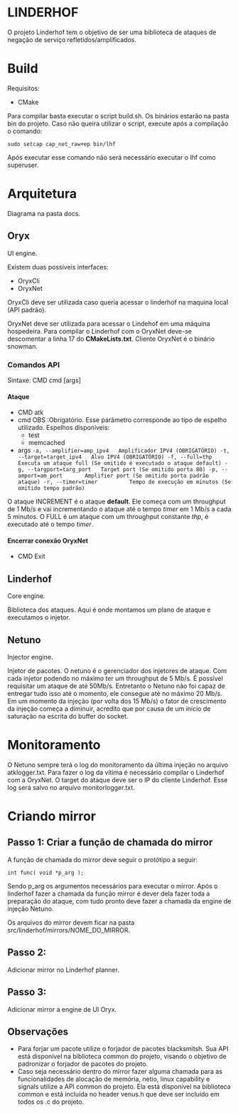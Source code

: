 # LINDERHOF  
  
O projeto Linderhof tem o objetivo de ser uma biblioteca de ataques de negação de serviço refletidos/amplificados.  
  
# Build
Requisitos:
- CMake

Para compilar basta executar o script build.sh. Os binários estarão na pasta bin do projeto.
Caso não queira utilizar o script, execute após a compilação o comando:

    sudo setcap cap_net_raw+ep bin/lhf

Após executar esse comando não será necessário executar o lhf como superuser.
# Arquitetura
Diagrama na pasta docs.

## Oryx
UI engine.

Existem duas possíveis interfaces:

 - OryxCli
 - OryxNet

OryxCli deve ser utilizada caso queria acessar o linderhof na maquina local (API padrão). 

OryxNet deve ser utilizada para acessar o Lindehof em uma máquina hospedeira. Para compilar o Linderhof com o OryxNet deve-se descomentar a linha 17 do **CMakeLists.txt**. Cliente OryxNet é o binário snowman.

### Comandos API
Sintaxe: CMD cmd [args]

#### Ataque
- CMD 
atk
- cmd
OBS :Obrigatório. Esse parâmetro corresponde ao tipo de espelho utilizado. 
Espelhos disponíveis:
	- test 	
	- memcached
- args
  `-a, --amplifier=amp_ipv4   Amplificador IPV4 (OBRIGATÓRIO)
   -t, --target=target_ipv4   Alvo IPV4 (OBRIGATÓRIO)
  -f, --full=thp Executa um ataque full (Se omitido é executado o ataque default)
  -g, --targport=targ_port   Target port (Se omitido porta 80)
  -p, --amport=am_port       Amplifier port (Se omitido porta padrão ataque)
  -r, --timer=timer          Tempo de execução em minutos (Se omitido tempo padrão)` 

O ataque INCREMENT é o ataque **default**. Ele começa com um throughput de 1 Mb/s e vai incrementando o ataque até o tempo *timer* em 1 Mb/s a cada 5 minutos. O FULL é um ataque com um throughput constante *thp*, é executado até o tempo *timer*.

#### Encerrar conexão OryxNet
- CMD
	Exit

## Linderhof
Core engine.

Biblioteca dos ataques. Aqui é onde montamos um plano de ataque e executamos o injetor.

## Netuno
Injector engine.

Injetor de pacotes.
O netuno é o gerenciador dos injetores de ataque. Com cada injetor podendo no máximo ter um throughput de 5 Mb/s.
É possível requisitar um ataque de até 50Mb/s. Entretanto o Netuno não foi capaz de entregar tudo isso até o momento, ele consegue até no máximo 20 Mb/s. Em um momento da injeção (por volta dos 15 Mb/s) o fator de crescimento da injeção começa a diminuir, acredito que por causa de um início de saturação na escrita do buffer do socket.

# Monitoramento
O Netuno sempre terá o log do monitoramento da última injeção no arquivo atklogger.txt. 
Para fazer o log da vítima é necessário compilar o Linderhof com a OryxNet. O target do ataque deve ser o IP do cliente Linderhof. Esse log será salvo no arquivo monitorlogger.txt.

# Criando mirror

## Passo 1: Criar a função de chamada do mirror

A função de chamada do mirror deve seguir o protótipo a seguir:

    int func( void *p_arg );

Sendo p_arg os argumentos necessários para executar o mirror. 
Após o linderhof fazer a chamada da função mirror é dever dela fazer toda a preparação do ataque, com tudo pronto deve fazer a chamada da engine de injeção Netuno.

Os arquivos do mirror devem ficar na pasta src/linderhof/mirrors/NOME_DO_MIRROR.

## Passo 2: 
Adicionar mirror no Linderhof planner.

## Passo 3:
Adicionar mirror a engine de UI Oryx.

## Observações

- Para forjar um pacote utilize o forjador de pacotes blacksmitsh. Sua API está disponível na biblioteca common do projeto, visando o objetivo de padronizar o forjador de pacotes do projeto.
- Caso seja necessário dentro do mirror fazer alguma chamada para as funcionalidades de alocação de memória, netio, linux capability e signals utilize a API common do projeto. Ela está disponível na biblioteca common e está incluída no header venus.h que deve ser incluído em todos os .c do projeto.



<!--stackedit_data:
eyJoaXN0b3J5IjpbLTIwNjg1MjE1NzIsLTE5ODAxODM0NjAsMT
g2MjU2MDE5MiwxNDQyOTExMjQ0LC0xODQ4NTc5Mzc2LC02OTY4
NDI2OTMsMjUzMzk5ODAyLDEyODgwMjY0Nyw2NTg3ODM1MjksLT
M0OTQzMTkwMCwtOTU5Mzc2ODgsNzMyMzU1OTUzLDY5MDQ5OTk3
NSwxMDIxMzI1MzYsLTE0NzU1OTU2NjcsLTQwOTI2MzY0NiwxNz
A0NzExODE0LDcxNjI2Mzk0OCwtMTcwNzM0NTUzNCw1MjIwMTM4
MjhdfQ==
-->